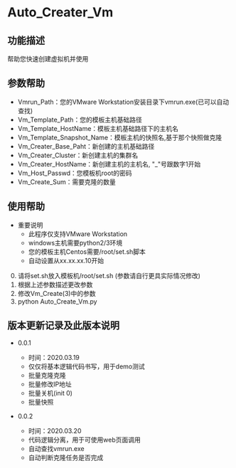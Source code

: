 # Auto_Creater_Vm
## 功能描述
帮助您快速创建虚拟机并使用

## 参数帮助
- Vmrun_Path：您的VMware Workstation安装目录下vmrun.exe(已可以自动查找)
- Vm_Template_Path：您的模板主机基础路径
- Vm_Template_HostName：模板主机基础路径下的主机名
- Vm_Template_Snapshot_Name：模板主机的快照名,基于那个快照做克隆
- Vm_Creater_Base_Paht：新创建的主机基础路径
- Vm_Creater_Cluster：新创建主机的集群名
- Vm_Creater_HostName：新创建主机的主机名, "_"号跟数字1开始
- Vm_Host_Passwd：您模板机root的密码
- Vm_Create_Sum：需要克隆的数量

## 使用帮助
- 重要说明
    - 此程序仅支持VMware Workstation
    - windows主机需要python2/3环境
    - 您的模板主机Centos需要/root/set.sh脚本
    - 自动设置从xx.xx.xx.10开始
0. 请将set.sh放入模板机/root/set.sh (参数请自行更具实际情况修改)
1. 根据上述参数描述更改参数
2. 修改Vm_Create(3)中的参数
3. python Auto_Create_Vm.py


## 版本更新记录及此版本说明
- 0.0.1 
    - 时间：2020.03.19
    - 仅仅将基本逻辑代码书写，用于demo测试
    - 批量克隆克隆
    - 批量修改IP地址
    - 批量关机(init 0)
    - 批量快照
    
- 0.0.2
    - 时间：2020.03.20
    - 代码逻辑分离，用于可使用web页面调用
    - 自动查找vmrun.exe
    - 自动判断克隆任务是否完成